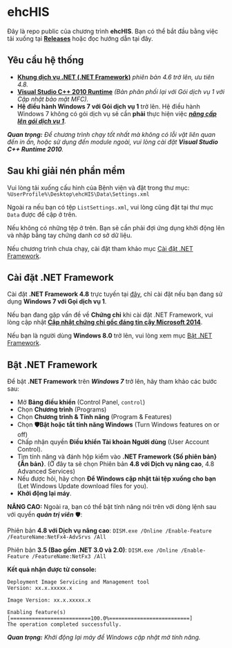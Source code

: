 # ehcHIS
Đây là repo public của chương trình **ehcHIS**. Bạn có thể bắt đầu bằng việc tải xuống tại **[Releases](https://github.com/ngocna1409/ehc_public/releases)** hoặc đọc hướng dẫn tại đây.

## Yêu cầu hệ thống
- [**Khung dịch vụ .NET (.NET Framework)**](https://go.microsoft.com/fwlink/?LinkId=2085155) _phiên bản 4.6 trở lên, ưu tiên 4.8._
- [**Visual Studio C++ 2010 Runtime**](https://www.microsoft.com/en-us/download/details.aspx?id=26999) _(Bản phân phối lại với Gói dịch vụ 1 với Cập nhật bảo mật MFC)._
- **Hệ điều hành Windows 7 với Gói dịch vụ 1** trở lên. Hệ điều hành Windows 7 không có gói dịch vụ sẽ cần **phải** thực hiện việc [_**nâng cấp lên gói dịch vụ 1**_](https://support.microsoft.com/vi-vn/topic/information-about-service-pack-1-for-windows-7-and-for-windows-server-2008-r2-df044624-55b8-3a97-de80-5d99cb689063).

_**Quan trọng:** Để chương trình chạy tốt nhất mà không có lỗi vặt liên quan đến in ấn, hoặc sử dụng đến module ngoài, vui lòng cài đặt **_Visual Studio C++ Runtime 2010_**._

## Sau khi giải nén phần mềm

Vui lòng tải xuống cấu hình của Bệnh viện và đặt trong thư mục: `%UserProfile%\Desktop\ehcHIS\Data\Settings.xml`

Ngoài ra nếu bạn có tệp `ListSettings.xml`, vui lòng cũng đặt tại thư mục `Data` được đề cập ở trên.

Nếu không có những tệp ở trên. Bạn sẽ cần phải đợi ứng dụng khởi động lên và nhập bằng tay chứng danh cơ sở dữ liệu.

Nếu chương trình chưa chạy, cài đặt tham khảo mục [Cài đặt .NET Framework](#cài-đặt-net-framework).

## Cài đặt .NET Framework

Cài đặt **.NET Framework 4.8** trực tuyến tại [đây](https://go.microsoft.com/fwlink/?LinkId=2085155), chỉ cài đặt nếu bạn đang sử dụng **Windows 7 với Gọi dịch vụ 1**.

Nếu bạn đang gặp vấn đề về **Chứng chỉ** khi cài đặt .NET Framework, vui lòng cập nhật [**Cập nhật chứng chỉ gốc đáng tin cậy Microsoft 2014**](https://support.microsoft.com/vi-vn/topic/support-for-urgent-trusted-root-updates-for-windows-root-certificate-program-in-windows-a4ac4d6c-7c62-3b6e-dfd2-377982bf3ea5).

Nếu bạn là người dùng **Windows 8.0** trở lên, vui lòng xem mục [Bật .NET Framework](#b%E1%BA%ADt-net-framework).

## Bật .NET Framework

Để bật **.NET Framework** trên **_Windows 7_** trở lên, hãy tham khảo các bước sau:

- Mở **Bảng điều khiển** (Control Panel, `control`)
- Chọn **Chương trình** (Programs)
- Chọn  **Chương trình & Tính năng** (Program & Features)
- Chọn **🛡️Bật hoặc tắt tính năng Windows** (Turn Windows features on or off)
- Chấp nhận quyền **Điều khiển Tài khoản Người dùng** (User Account Control).
- Tìm tính năng và đánh hộp kiểm vào **.NET Framework {Số phiên bản} {Ấn bản}**. (Ở đây ta sẽ chọn Phiên bản **4.8 với Dịch vụ nâng cao**, 4.8 Advanced Services)
- Nếu được hỏi, hãy chọn **Để Windows cập nhật tải tệp xuống cho bạn** (Let Windows Update download files for you).
- **Khởi động lại máy**.

**NÂNG CAO:** Ngoài ra, bạn có thể bật tính năng nói trên với dòng lệnh sau với quyền _**quản trị viên**_ 🛡️:

Phiên bản **4.8 với Dịch vụ nâng cao**:
`DISM.exe /Online /Enable-Feature /FeatureName:NetFx4-AdvSrvs /All`

Phiên bản **3.5 (Bao gồm .NET 3.0 và 2.0)**:
`DISM.exe /Online /Enable-Feature /FeatureName:NetFx3 /All`

**Kết quả nhận được từ console:**

```
Deployment Image Servicing and Management tool
Version: xx.x.xxxxx.x

Image Version: xx.x.xxxxx.x

Enabling feature(s)
[==========================100.0%==========================]
The operation completed successfully.
```

_**Quan trọng:** Khởi động lại máy để Windows cập nhật mở tính năng._
